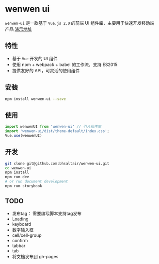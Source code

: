# wenwen ui
`wenwen-ui` 是一款基于 `Vue.js 2.0` 的前端 UI 组件库，主要用于快速开发移动端产品
[演示地址](https://bhaltair.github.io/wenwen-ui)

## 特性

- 基于 `Vue` 开发的 UI 组件
- 使用 npm + webpack + babel 的工作流，支持 ES2015
- 提供友好的 API，可灵活的使用组件

## 安装
```bash
npm install wenwen-ui --save
```

## 使用

```js
import wenwenUI from 'wenwen-ui' // 引入组件库
import 'wenwen-ui/dist/theme-default/index.css';
Vue.use(wenwenUI)
```

## 开发
```bash
git clone git@github.com:bhsaltair/wenwen-ui.git
cd wenwen-ui
npm install
npm run dev
# or run document development
npm run storybook

```

## TODO
- 发布tag： 需要编写脚本支持tag发布
- Loading
- keyboard
- 数字输入框
- cell/cell-group
- confirm
- tabbar
- tab
- 将文档发布到 gh-pages
